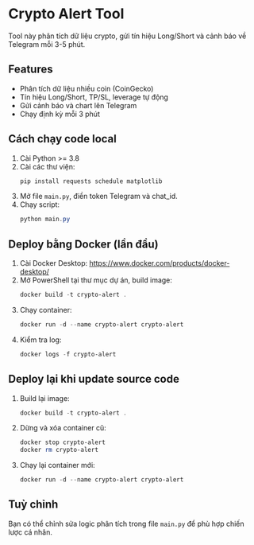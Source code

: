 # Crypto Alert Tool

Tool này phân tích dữ liệu crypto, gửi tín hiệu Long/Short và cảnh báo về Telegram mỗi 3-5 phút.

## Features

- Phân tích dữ liệu nhiều coin (CoinGecko)
- Tín hiệu Long/Short, TP/SL, leverage tự động
- Gửi cảnh báo và chart lên Telegram
- Chạy định kỳ mỗi 3 phút

## Cách chạy code local

1. Cài Python >= 3.8
2. Cài các thư viện:
   ```powershell
   pip install requests schedule matplotlib
   ```
3. Mở file `main.py`, điền token Telegram và chat_id.
4. Chạy script:
   ```powershell
   python main.py
   ```

## Deploy bằng Docker (lần đầu)

1. Cài Docker Desktop: https://www.docker.com/products/docker-desktop/
2. Mở PowerShell tại thư mục dự án, build image:
   ```powershell
   docker build -t crypto-alert .
   ```
3. Chạy container:
   ```powershell
   docker run -d --name crypto-alert crypto-alert
   ```
4. Kiểm tra log:
   ```powershell
   docker logs -f crypto-alert
   ```

## Deploy lại khi update source code

1. Build lại image:
   ```powershell
   docker build -t crypto-alert .
   ```
2. Dừng và xóa container cũ:
   ```powershell
   docker stop crypto-alert
   docker rm crypto-alert
   ```
3. Chạy lại container mới:
   ```powershell
   docker run -d --name crypto-alert crypto-alert
   ```

## Tuỳ chỉnh

Bạn có thể chỉnh sửa logic phân tích trong file `main.py` để phù hợp chiến lược cá nhân.
